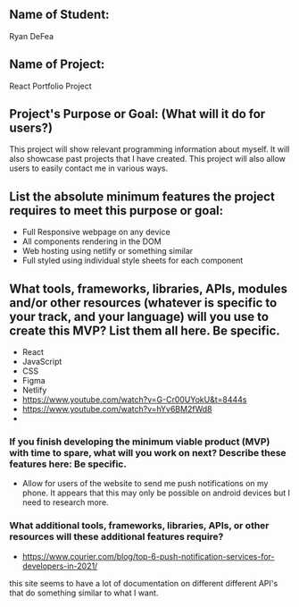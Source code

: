## **Name of Student:**
Ryan DeFea

## **Name of Project:**
React Portfolio Project

## **Project's Purpose or Goal: (What will it do for users?)**
This project will show relevant programming information about myself. It will also showcase past projects that I have created. This project will also allow users to easily contact me in various ways.

## **List the absolute minimum features the project requires to meet this purpose or goal:**
- Full Responsive webpage on any device 
- All components rendering in the DOM
- Web hosting using netlify or something similar 
- Full styled using individual style sheets for each component

## **What tools, frameworks, libraries, APIs, modules and/or other resources (whatever is specific to your track, and your language) will you use to create this MVP? List them all here. Be specific.**
- React
- JavaScript
- CSS
- Figma
- Netlify
- https://www.youtube.com/watch?v=G-Cr00UYokU&t=8444s
- https://www.youtube.com/watch?v=hYv6BM2fWd8
- 

### **If you finish developing the minimum viable product (MVP) with time to spare, what will you work on next? Describe these features here: Be specific.**
- Allow for users of the website to send me push notifications on my phone. It appears that this may only be possible on android devices but I need to research more. 

### **What additional tools, frameworks, libraries, APIs, or other resources will these additional features require?**
- https://www.courier.com/blog/top-6-push-notification-services-for-developers-in-2021/

this site seems to have a lot of documentation on different different API's that do something similar to what I want. 